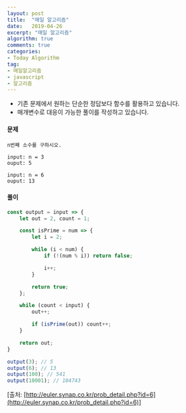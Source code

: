 ```yaml
---
layout: post
title:  "매일 알고리즘"
date:   2019-04-26
excerpt: "매일 알고리즘"
algorithm: true
comments: true
categories:
- Today Algorithm
tag:
- 매일알고리즘
- javascript
- 알고리즘
---
```


* 기존 문제에서 원하는 단순한 정답보다 함수를 활용하고 있습니다.
* 매개변수로 대응이 가능한 풀이를 작성하고 있습니다.

#### 문제
```
n번째 소수를 구하시오.

input: n = 3
ouput: 5

input: n = 6
ouput: 13
```

#### 풀이
```javascript
const output = input => {
    let out = 2, count = 1;

    const isPrime = num => {
        let i = 2;

        while (i < num) {
            if (!(num % i)) return false;

            i++;
        }

        return true;
    };

    while (count < input) {
        out++;

        if (isPrime(out)) count++;
    }

    return out;
}

output(3); // 5
output(6); // 13
output(100); // 541
output(10001); // 104743
```

[출처: [http://euler.synap.co.kr/prob_detail.php?id=6](http://euler.synap.co.kr/prob_detail.php?id=6)]
